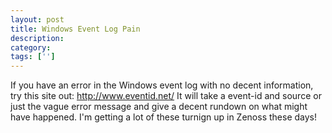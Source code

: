 ```yaml
---
layout: post
title: Windows Event Log Pain
description: 
category:
tags: ['']
---
```


If you have an error in the Windows event log with no decent information, try this site out: <a href="http://www.eventid.net/">http://www.eventid.net/</a>
It will take a event-id and source or just the vague error message and give a decent rundown on what might have happened. 
I'm getting a lot of these turnign up in Zenoss these days!